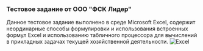 ### Тестовое задание от ООО "ФСК Лидер"
Данное тестовое задание выполнено в среде Microsoft Excel, содержит неординарные способы формулировки и использования встроенных формул Excel и использованию табличного процессора для вычислений в прикладных задачах текущей хозяйственной деятельности.
![Excel](https://user-images.githubusercontent.com/96602226/233365467-f6e3b60f-43f4-45fb-af4e-a6b5d322b6e4.gif)
